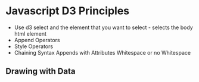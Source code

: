 # Javascript D3 Principles
- Use d3 select and the element that you want to select - selects the body html element
- Append Operators
- Style Operators
- Chaining Syntax
    Appends with Attributes
    Whitespace or no Whitespace
    
## Drawing with Data

